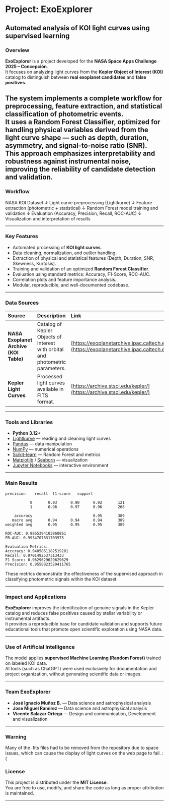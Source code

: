 # Project: ExoExplorer  
**Automated analysis of KOI light curves using supervised learning**
---

### Overview  
**ExoExplorer** is a project developed for the **NASA Space Apps Challenge 2025 – Concepción**.  
It focuses on analyzing light curves from the **Kepler Object of Interest (KOI)** catalog to distinguish between **real exoplanet candidates** and **false positives**.  

The system implements a complete workflow for preprocessing, feature extraction, and statistical classification of photometric events.  
It uses a **Random Forest Classifier**, optimized for handling physical variables derived from the light curve shape — such as **depth**, **duration**, **asymmetry**, and **signal-to-noise ratio (SNR)**.  
This approach emphasizes interpretability and robustness against instrumental noise, improving the reliability of candidate detection and validation.
---

### Workflow

NASA KOI Dataset
        ↓
Light curve preprocessing (Lightkurve)
        ↓
Feature extraction (photometric + statistical)
        ↓
Random Forest model training and validation
        ↓
Evaluation (Accuracy, Precision, Recall, ROC-AUC)
        ↓
Visualization and interpretation of results

---
###  Key Features
- Automated processing of **KOI light curves**.  
- Data cleaning, normalization, and outlier handling.  
- Extraction of physical and statistical features (Depth, Duration, SNR, Skewness, Kurtosis).  
- Training and validation of an optimized **Random Forest Classifier**.  
- Evaluation using standard metrics: Accuracy, F1-Score, ROC-AUC.  
- Correlation plots and feature importance analysis.  
- Modular, reproducible, and well-documented codebase.  

---

### Data Sources
| Source | Description | Link |
|:--------|:-------------|:------|
| **NASA Exoplanet Archive (KOI Table)** | Catalog of Kepler Objects of Interest with orbital and photometric parameters. | [https://exoplanetarchive.ipac.caltech.edu/](https://exoplanetarchive.ipac.caltech.edu/) |
| **Kepler Light Curves** | Processed light curves available in FITS format. | [https://archive.stsci.edu/kepler/](https://archive.stsci.edu/kepler/) |

---

###  Tools and Libraries
- **Python 3.12+**  
- [Lightkurve](https://docs.lightkurve.org/) — reading and cleaning light curves  
- [Pandas](https://pandas.pydata.org/) — data manipulation  
- [NumPy](https://numpy.org/) — numerical operations  
- [Scikit-learn](https://scikit-learn.org/stable/) — Random Forest and metrics  
- [Matplotlib](https://matplotlib.org/) / [Seaborn](https://seaborn.pydata.org/) — visualization  
- [Jupyter Notebooks](https://jupyter.org/) — interactive environment  

---

### Main Results
```
precision    recall  f1-score   support

           0       0.93      0.90      0.92       121
           1       0.96      0.97      0.96       268

    accuracy                           0.95       389
   macro avg       0.94      0.94      0.94       389
weighted avg       0.95      0.95      0.95       389

ROC-AUC: 0.9865394103860861
PR-AUC: 0.9934707631703575

Evaluation Metrics:
Accuracy: 0.9485861182519281
Recall: 0.9701492537313433
F1 Score: 0.9629629629629629
Precision: 0.9558823529411765
```

These metrics demonstrate the effectiveness of the supervised approach in classifying photometric signals within the KOI dataset.


---
### Impact and Applications
**ExoExplorer** improves the identification of genuine signals in the Kepler catalog and reduces false positives caused by stellar variability or instrumental artifacts.  
It provides a reproducible base for candidate validation and supports future educational tools that promote open scientific exploration using NASA data.

---

### Use of Artificial Intelligence
The model applies **supervised Machine Learning (Random Forest)** trained on labeled KOI data.  
AI tools (such as ChatGPT) were used exclusively for documentation and project organization, without generating scientific data or images.

---

### Team ExoExplorer
- **José Ignacio Muñoz B.** — Data science and astrophysical analysis  
- **Jose Miguel Ramirez** — Data science and astrophysical analysis
- **Vicente Salazar Ortega** — Design and communication, Development and visualization 

---

### Warning 
Many of the .fits files had to be removed from the repository due to space issues, which can cause the display of light curves on the web page to fail. :(

### License
This project is distributed under the **MIT License**.  
You are free to use, modify, and share the code as long as proper attribution is maintained.

---

